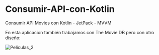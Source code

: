 # Consumir-API-con-Kotlin
Consumir API Movies con Kotlin - JetPack - MVVM

En esta aplicacion también trabajamos con The Movie DB pero con otro diseño: 


![Peliculas_2](https://user-images.githubusercontent.com/69445175/107315052-ae6c0f00-6a74-11eb-9c89-ec2965cd5906.gif)
